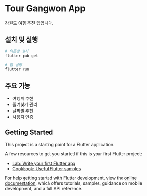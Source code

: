 # Tour Gangwon App

강원도 여행 추천 앱입니다.

## 설치 및 실행

```bash
# 의존성 설치
flutter pub get

# 앱 실행
flutter run
```

## 주요 기능

- 여행지 추천
- 즐겨찾기 관리
- 날짜별 추천
- 사용자 인증

## Getting Started

This project is a starting point for a Flutter application.

A few resources to get you started if this is your first Flutter project:

- [Lab: Write your first Flutter app](https://docs.flutter.dev/get-started/codelab)
- [Cookbook: Useful Flutter samples](https://docs.flutter.dev/cookbook)

For help getting started with Flutter development, view the
[online documentation](https://docs.flutter.dev/), which offers tutorials,
samples, guidance on mobile development, and a full API reference.
